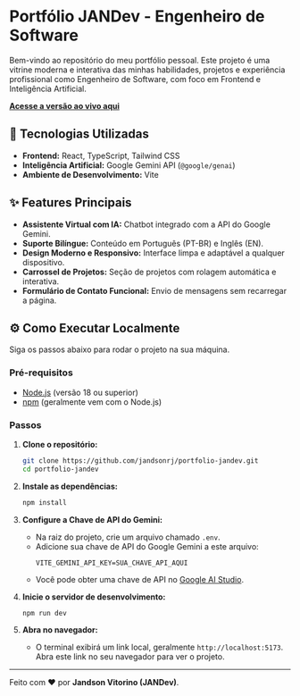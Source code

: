 # Portfólio JANDev - Engenheiro de Software

Bem-vindo ao repositório do meu portfólio pessoal. Este projeto é uma vitrine moderna e interativa das minhas habilidades, projetos e experiência profissional como Engenheiro de Software, com foco em Frontend e Inteligência Artificial.

**[Acesse a versão ao vivo aqui](https://jandsonrj.github.io/portfolio-jandev/)**

## 🚀 Tecnologias Utilizadas

- **Frontend:** React, TypeScript, Tailwind CSS
- **Inteligência Artificial:** Google Gemini API (`@google/genai`)
- **Ambiente de Desenvolvimento:** Vite

## ✨ Features Principais

- **Assistente Virtual com IA:** Chatbot integrado com a API do Google Gemini.
- **Suporte Bilíngue:** Conteúdo em Português (PT-BR) e Inglês (EN).
- **Design Moderno e Responsivo:** Interface limpa e adaptável a qualquer dispositivo.
- **Carrossel de Projetos:** Seção de projetos com rolagem automática e interativa.
- **Formulário de Contato Funcional:** Envio de mensagens sem recarregar a página.

## ⚙️ Como Executar Localmente

Siga os passos abaixo para rodar o projeto na sua máquina.

### Pré-requisitos

- [Node.js](https://nodejs.org/) (versão 18 ou superior)
- [npm](https://www.npmjs.com/) (geralmente vem com o Node.js)

### Passos

1.  **Clone o repositório:**
    ```bash
    git clone https://github.com/jandsonrj/portfolio-jandev.git
    cd portfolio-jandev
    ```

2.  **Instale as dependências:**
    ```bash
    npm install
    ```

3.  **Configure a Chave de API do Gemini:**
    - Na raiz do projeto, crie um arquivo chamado `.env`.
    - Adicione sua chave de API do Google Gemini a este arquivo:
      ```
      VITE_GEMINI_API_KEY=SUA_CHAVE_API_AQUI
      ```
    - Você pode obter uma chave de API no [Google AI Studio](https://aistudio.google.com/).

4.  **Inicie o servidor de desenvolvimento:**
    ```bash
    npm run dev
    ```

5.  **Abra no navegador:**
    - O terminal exibirá um link local, geralmente `http://localhost:5173`. Abra este link no seu navegador para ver o projeto.

---

Feito com ❤️ por **Jandson Vitorino (JANDev)**.
